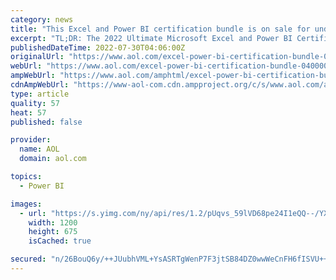 ```yaml
---
category: news
title: "This Excel and Power BI certification bundle is on sale for under £30"
excerpt: "TL;DR: The 2022 Ultimate Microsoft Excel and Power BI Certification Bundle is on sale for £29, saving you 98% on list price. Excel is an incredibly useful program with a vast array of ..."
publishedDateTime: 2022-07-30T04:06:00Z
originalUrl: "https://www.aol.com/excel-power-bi-certification-bundle-040000260.html"
webUrl: "https://www.aol.com/excel-power-bi-certification-bundle-040000260.html"
ampWebUrl: "https://www.aol.com/amphtml/excel-power-bi-certification-bundle-040000260.html"
cdnAmpWebUrl: "https://www-aol-com.cdn.ampproject.org/c/s/www.aol.com/amphtml/excel-power-bi-certification-bundle-040000260.html"
type: article
quality: 57
heat: 57
published: false

provider:
  name: AOL
  domain: aol.com

topics:
  - Power BI

images:
  - url: "https://s.yimg.com/ny/api/res/1.2/pUqvs_59lVD68pe24I1eQQ--/YXBwaWQ9aGlnaGxhbmRlcjt3PTEyMDA7aD02NzU-/https://s.yimg.com/uu/api/res/1.2/G8TEoIAMGnTUISJFXR8bXQ--~B/aD03MDI7dz0xMjQ4O2FwcGlkPXl0YWNoeW9u/https://media.zenfs.com/en/aol_mashable_370/dfc7f5a1d0b9b14071de00b9e7d9c534"
    width: 1200
    height: 675
    isCached: true

secured: "n/26BouQ6y/++JUubhVML+YsASRTgWenP7F3jtSB84DZ0wwWeCnFH6fISVU++9hrOD/Qf9j5gTJR1NhNCLAKcQ0yIedLigB7DvZtlaU6wXnMAOtfmA10k+X5r30mZr95Ek+IWxVB9DYQxJER9KvaeVrL4wLGSH3oUsQGY6IUyA0QyX0aQG5Y01g+dYvam5IbWovDI6oqUHUm77kJcr3fIyA6QnQHtCm9tA6EYy7NiRQIHhYQwgEuLtZXXNuIFqftAVd7sMHbLVWfzbWI7XLxHH6ocF0cMBbPZD/V3YVXD1dLBTT2mQar/prMypmjxFQoMlAgCWkTtdVOMwRzGSzSu0aI22/G+j+ap1+zSl7QvoI=;fHUfh3ipOgDOuR1LLXd95g=="
---
```


